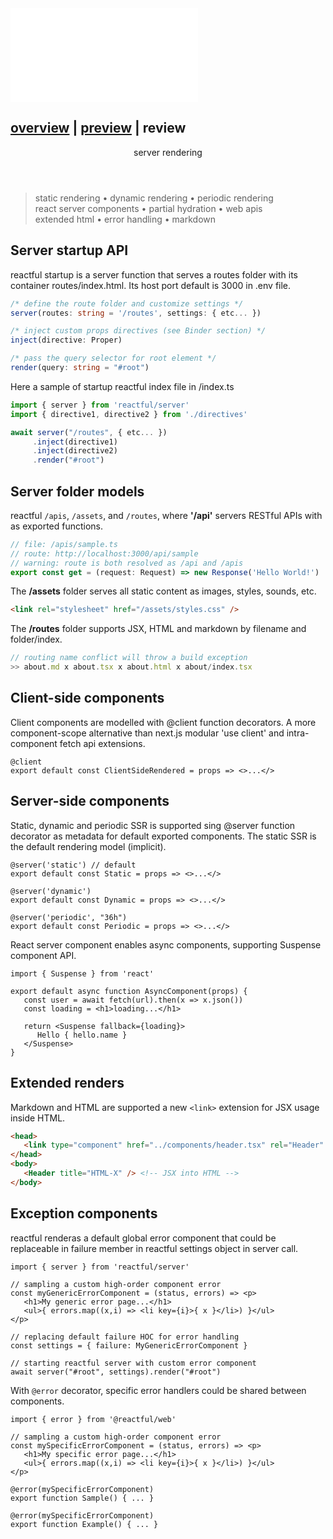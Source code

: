 <script src='./index.js'></script>
<style>@import url(./index.css);</style>

<article>
<embed type='text/html' src='./header.html' />

<h1 title> 
   <a href='#' onclick="goto('./overview.html')">overview</a> 
   | <a href='#' onclick="goto('./preview.html#server')">preview</a> 
   | <b>review</b>
</h1>

<header>server rendering</header>

> static rendering • dynamic rendering • periodic rendering <br/>react server components • partial hydration • web apis<br/>extended html • error handling • markdown

## Server startup API

reactful startup is a server function that serves a routes folder with its container routes/index.html. Its host port default is 3000 in .env file.

```ts
/* define the route folder and customize settings */
server(routes: string = '/routes', settings: { etc... })

/* inject custom props directives (see Binder section) */
inject(directive: Proper)

/* pass the query selector for root element */
render(query: string = "#root")
```

Here a sample of startup reactful index file in /index.ts

```ts
import { server } from 'reactful/server'
import { directive1, directive2 } from './directives'

await server("/routes", { etc... })
     .inject(directive1)
     .inject(directive2)
     .render("#root")
```

## Server folder models

reactful `/apis`, `/assets`, and `/routes`, where **'/api'** servers RESTful APIs with as exported functions. 

```ts
// file: /apis/sample.ts
// route: http://localhost:3000/api/sample
// warning: route is both resolved as /api and /apis
export const get = (request: Request) => new Response('Hello World!')
```

The **/assets** folder serves all static content as images, styles, sounds, etc. 

```html
<link rel="stylesheet" href="/assets/styles.css" />
```

The **/routes** folder supports JSX, HTML and markdown by filename and folder/index.

```ts
// routing name conflict will throw a build exception 
>> about.md x about.tsx x about.html x about/index.tsx
```


## Client-side components

Client components are modelled with @client function decorators. A more component-scope alternative than next.js modular 'use client' and intra-component fetch api extensions. 

```tsx
@client
export default const ClientSideRendered = props => <>...</>
```

## Server-side components

Static, dynamic and periodic SSR is supported sing @server function decorator as metadata for default exported components. The static SSR is the default rendering model (implicit).

```tsx
@server('static') // default
export default const Static = props => <>...</>

@server('dynamic')  
export default const Dynamic = props => <>...</>

@server('periodic', "36h") 
export default const Periodic = props => <>...</>
```

React server component enables async components, supporting Suspense component API.

```tsx
import { Suspense } from 'react'

export default async function AsyncComponent(props) {
   const user = await fetch(url).then(x => x.json())
   const loading = <h1>loading...</h1>

   return <Suspense fallback={loading}>
      Hello { hello.name }
   </Suspense>
}
```

## Extended renders

Markdown and HTML are supported a new `<link>` extension for JSX usage inside HTML.

```html
<head>
   <link type="component" href="../components/header.tsx" rel="Header" />
</head>
<body>   
   <Header title="HTML-X" /> <!-- JSX into HTML -->
</body>
```

## Exception components

reactful renderas a default global error component that could be replaceable in failure member in reactful settings object in server call.

```tsx
import { server } from 'reactful/server'

// sampling a custom high-order component error
const myGenericErrorComponent = (status, errors) => <p>
   <h1>My generic error page...</h1>
   <ul>{ errors.map((x,i) => <li key={i}>{ x }</li>) }</ul>
</p>

// replacing default failure HOC for error handling
const settings = { failure: MyGenericErrorComponent }

// starting reactful server with custom error component
await server("#root", settings).render("#root")
```

With `@error` decorator, specific error handlers could be shared between components.

```tsx
import { error } from '@reactful/web'

// sampling a custom high-order component error
const mySpecificErrorComponent = (status, errors) => <p>
   <h1>My specific error page...</h1>
   <ul>{ errors.map((x,i) => <li key={i}>{ x }</li>) }</ul>
</p>

@error(mySpecificErrorComponent)
export function Sample() { ... }

@error(mySpecificErrorComponent)
export function Example() { ... }
```

<br/>